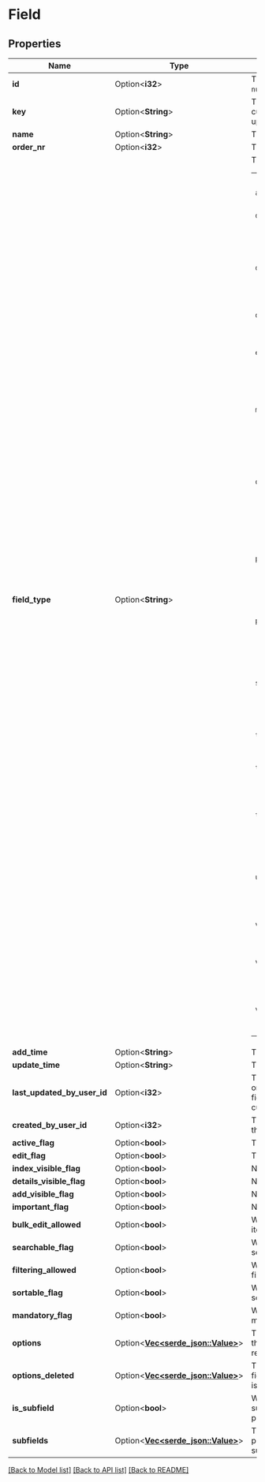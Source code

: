 # Field

## Properties

Name | Type | Description | Notes
------------ | ------------- | ------------- | -------------
**id** | Option<**i32**> | The ID of the field. Value is `null` in case of subfields. | [optional]
**key** | Option<**String**> | The key of the field. For custom fields this is generated upon creation. | [optional]
**name** | Option<**String**> | The name of the field | [optional]
**order_nr** | Option<**i32**> | The order number of the field | [optional]
**field_type** | Option<**String**> | The type of the field<table><tr><th>Value</th><th>Description</th></tr><tr><td>`address`</td><td>Address field</td></tr><tr><td>`date`</td><td>Date (format YYYY-MM-DD)</td></tr><tr><td>`daterange`</td><td>Date-range field (has a start date and end date value, both YYYY-MM-DD)</td></tr><tr><td>`double`</td><td>Numeric value</td></tr><tr><td>`enum`</td><td>Options field with a single possible chosen option</td></tr><tr></tr><tr><td>`monetary`</td><td>Monetary field (has a numeric value and a currency value)</td></tr><tr><td>`org`</td><td>Organization field (contains an organization ID which is stored on the same account)</td></tr><tr><td>`people`</td><td>Person field (contains a person ID which is stored on the same account)</td></tr><tr><td>`phone`</td><td>Phone field (up to 255 numbers and/or characters)</td></tr><tr><td>`set`</td><td>Options field with a possibility of having multiple chosen options</td></tr><tr><td>`text`</td><td>Long text (up to 65k characters)</td></tr><tr><td>`time`</td><td>Time field (format HH:MM:SS)</td></tr><tr><td>`timerange`</td><td>Time-range field (has a start time and end time value, both HH:MM:SS)</td></tr><tr><td>`user`</td><td>User field (contains a user ID of another Pipedrive user)</td></tr><tr><td>`varchar`</td><td>Text (up to 255 characters)</td></tr><tr><td>`varchar_auto`</td><td>Autocomplete text (up to 255 characters)</td></tr><tr><td>`visible_to`</td><td>System field that keeps item's visibility setting</td></tr></table> | [optional]
**add_time** | Option<**String**> | The creation time of the field | [optional]
**update_time** | Option<**String**> | The update time of the field | [optional]
**last_updated_by_user_id** | Option<**i32**> | The ID of the user who created or most recently updated the field, only applicable for custom fields | [optional]
**created_by_user_id** | Option<**i32**> | The ID of the user who created the field | [optional]
**active_flag** | Option<**bool**> | The active flag of the field | [optional]
**edit_flag** | Option<**bool**> | The edit flag of the field | [optional]
**index_visible_flag** | Option<**bool**> | Not used | [optional]
**details_visible_flag** | Option<**bool**> | Not used | [optional]
**add_visible_flag** | Option<**bool**> | Not used | [optional]
**important_flag** | Option<**bool**> | Not used | [optional]
**bulk_edit_allowed** | Option<**bool**> | Whether or not the field of an item can be edited in bulk | [optional]
**searchable_flag** | Option<**bool**> | Whether or not items can be searched by this field | [optional]
**filtering_allowed** | Option<**bool**> | Whether or not items can be filtered by this field | [optional]
**sortable_flag** | Option<**bool**> | Whether or not items can be sorted by this field | [optional]
**mandatory_flag** | Option<**bool**> | Whether or not the field is mandatory | [optional]
**options** | Option<[**Vec<serde_json::Value>**](serde_json::Value.md)> | The options of the field. When there are no options, `null` is returned. | [optional]
**options_deleted** | Option<[**Vec<serde_json::Value>**](serde_json::Value.md)> | The deleted options of the field. Only present when there is at least 1 deleted option. | [optional]
**is_subfield** | Option<**bool**> | Whether or not the field is a subfield of another field. Only present if field is subfield. | [optional]
**subfields** | Option<[**Vec<serde_json::Value>**](serde_json::Value.md)> | The subfields of the field. Only present when the field has subfields. | [optional]

[[Back to Model list]](../README.md#documentation-for-models) [[Back to API list]](../README.md#documentation-for-api-endpoints) [[Back to README]](../README.md)


